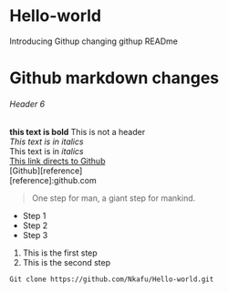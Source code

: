 # Hello-world
Introducing Githup
changing githup READme



# Github markdown changes
###### Header 6
**this text is bold** This is not a header  
_This text is in italics_  
This text is in _italics_  
[This link directs to Github](github.com)  
[Github][reference]  
[reference]:github.com

> One step for man, a giant step for mankind.

* Step 1
* Step 2
* Step 3

1. This is the first step
2. This is the second step

```
Git clone https://github.com/Nkafu/Hello-world.git
```


